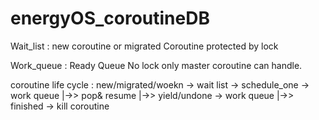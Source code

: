 # energyOS_coroutineDB


Wait_list : new coroutine or migrated Coroutine
protected by lock

Work_queue : Ready Queue 
No lock only master coroutine can handle.

coroutine life cycle : 
new/migrated/woekn -> wait list -> schedule_one -> work queue
					|->> pop& resume
						|->> yield/undone -> work queue
						|->> finished -> kill coroutine



